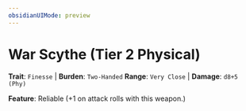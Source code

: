 ```yaml
---
obsidianUIMode: preview
---
```

# War Scythe (Tier 2 Physical)

**Trait**: `Finesse` | **Burden**: `Two-Handed`
**Range**: `Very Close` | **Damage**: `d8+5 (Phy)`

**Feature**: Reliable (+1 on attack rolls with this weapon.)
